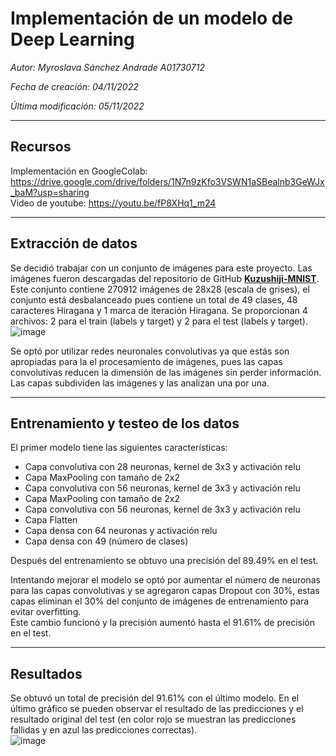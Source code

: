 # **Implementación de un modelo de Deep Learning**

_Autor: Myroslava Sánchez Andrade A01730712_

_Fecha de creación: 04/11/2022_

_Última modificación: 05/11/2022_

---
## **Recursos**

Implementación en GoogleColab: https://drive.google.com/drive/folders/1N7n9zKfo3VSWN1aSBealnb3GeWJx_baM?usp=sharing
<br>Video de youtube: https://youtu.be/fP8XHq1_m24

---

## **Extracción de datos**

Se decidió trabajar con un conjunto de imágenes para este proyecto. Las imágenes fueron descargadas del repositorio de GitHub **[Kuzushiji-MNIST](https://github.com/rois-codh/kmnist)**. Este conjunto contiene 270912 imágenes de 28x28 (escala de grises), el conjunto está desbalanceado pues contiene un total de 49 clases, 48 caracteres Hiragana y 1 marca de iteración Hiragana. Se proporcionan 4 archivos: 2 para el train (labels y target) y 2 para el test (labels y target).
<br>![image](https://user-images.githubusercontent.com/67491368/200153080-cb76f32e-3475-4781-ad81-750c0aace250.png)

Se optó por utilizar redes neuronales convolutivas ya que estás son apropiadas para la el procesamiento de imágenes, pues las capas convolutivas reducen la dimensión de las imágenes sin perder información. Las capas subdividen las imágenes y las analizan una por una.

---

## **Entrenamiento y testeo de los datos**

El primer modelo tiene las siguientes características:
- Capa convolutiva con 28 neuronas, kernel de 3x3 y activación relu
- Capa MaxPooling con tamaño de 2x2
- Capa convolutiva con 56 neuronas, kernel de 3x3 y activación relu
- Capa MaxPooling con tamaño de 2x2
- Capa convolutiva con 56 neuronas, kernel de 3x3 y activación relu
- Capa Flatten
- Capa densa con 64 neuronas y activación relu
- Capa densa con 49 (número de clases)

Después del entrenamiento se obtuvo una precisión del 89.49% en el test.

Intentando mejorar el modelo se optó por aumentar el número de neuronas para las capas convolutivas y se agregaron capas Dropout con 30%, estas capas eliminan el 30% del conjunto de imágenes de entrenamiento para evitar overfitting.
<br>Este cambio funcionó y la precisión aumentó hasta el 91.61% de precisión en el test.

---

## **Resultados**
Se obtuvó un total de precisión del 91.61% con el último modelo. En el último gráfico se pueden observar el resultado de las predicciones y el resultado original del test (en color rojo se muestran las predicciones fallidas y en azul las predicciones correctas).
<br>![image](https://user-images.githubusercontent.com/67491368/200155854-6789addf-d558-4f79-a2ba-09424944151a.png)
